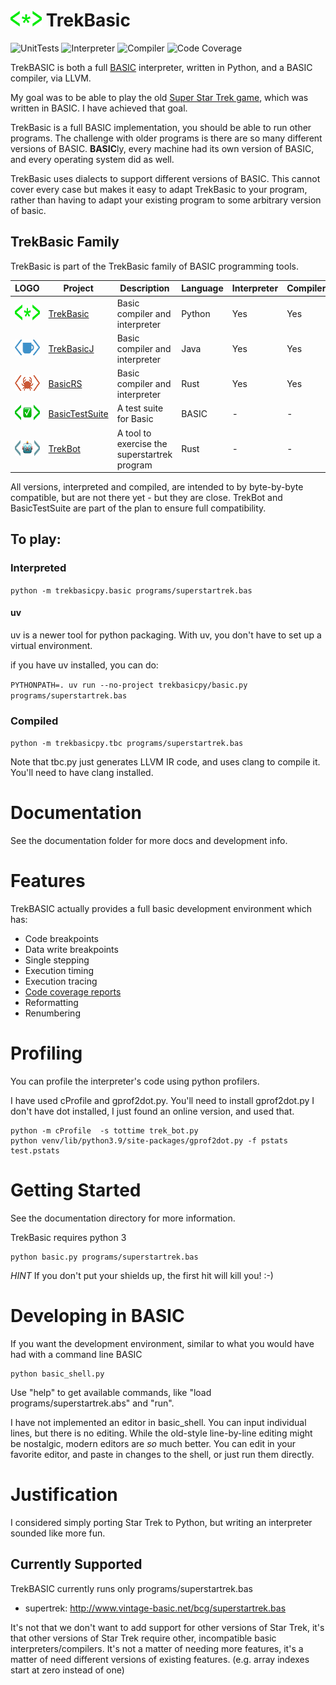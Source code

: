 

# <img src="images/TrekBasicLogo.png" alt="Logo" width="50" height="25"> TrekBasic

![UnitTests](https://github.com/cocode/TrekBASIC/actions/workflows/unit_tests.yml/badge.svg)
![Interpreter](https://github.com/cocode/TrekBASIC/actions/workflows/interpreter-tests.yml/badge.svg)
![Compiler](https://github.com/cocode/TrekBASIC/actions/workflows/compiler_tests.yml/badge.svg)
![Code Coverage](https://img.shields.io/badge/dynamic/xml?color=green&label=Coverage&query=%2F%2F*%5B%40class%3D%27pc_cov%27%5D%2Ftext%28%29&url=https%3A%2F%2Fcocode.github.io%2FTrekBASIC%2Findex.html)

TrekBASIC is both a full [BASIC](https://en.wikipedia.org/wiki/BASIC) interpreter, written in Python, and a BASIC compiler, via LLVM.

My goal was to be able to play the old [Super Star Trek game](https://en.wikipedia.org/wiki/Star_Trek_(1971_video_game)),
which was written in BASIC. I have achieved that goal. 

TrekBasic is a full BASIC implementation, you should be able to run other programs. 
The challenge with older programs is there are so many different versions of BASIC. **BASIC**ly, every machine had its own version of BASIC,
and every operating system did as well. 

TrekBasic uses dialects to support different versions of BASIC. This cannot cover every case but makes it easy to adapt TrekBasic to your program, 
rather than having to adapt your existing program to some arbitrary version of basic.

## TrekBasic Family
TrekBasic is part of the TrekBasic family of BASIC programming tools.

| LOGO                                                                                                                                           | Project                                                    | Description | Language | Interpreter | Compiler |
|------------------------------------------------------------------------------------------------------------------------------------------------|------------------------------------------------------------|-------------|----------|-------------|----------|
| <img src="https://raw.githubusercontent.com/cocode/TrekBASIC/refs/heads/master/images/TrekBasicLogo.png" alt="Logo" width="50" height="25">    | [TrekBasic](https://github.com/cocode/TrekBASIC)           |Basic compiler and interpreter| Python | Yes | Yes      |
| <img src="https://raw.githubusercontent.com/cocode/TrekBasicJ/main/images/logo7.png" alt="Logo" width="50" height="25">                        | [TrekBasicJ](https://github.com/cocode/TrekBasicJ)         |Basic compiler and interpreter|Java|Yes| Yes      |
| <img src="https://raw.githubusercontent.com/cocode/BasicRS/master/images/logo2.png" alt="Logo" width="50" height="25">                         | [BasicRS](https://github.com/cocode/BasicRS)               |Basic compiler and interpreter|Rust|Yes| Yes      |
| <img src="https://raw.githubusercontent.com/cocode/BasicTestSuite/main/images/BasicTestSuiteLogo3.png" alt="Logo" width="50" height="25"> | [BasicTestSuite](https://github.com/cocode/BasicTestSuite) |A test suite for Basic|BASIC|-| -        |
| <img src="https://raw.githubusercontent.com/cocode/TrekBot/master/images/LogoTrans.png" alt="Logo" width="50" height="25">                     | [TrekBot](https://github.com/cocode/TrekBot)               |A tool to exercise the superstartrek program|Rust|-| -        |

All versions, interpreted and compiled, are intended to by byte-by-byte compatible, but are not
there yet - but they are close. TrekBot and BasicTestSuite are part of the
plan to ensure full compatibility.

## To play:

### Interpreted

```python -m trekbasicpy.basic programs/superstartrek.bas```



#### uv
uv is a newer tool for python packaging. With uv, you don't have to set up a virtual environment.

if you have uv installed, you can do:

```PYTHONPATH=. uv run --no-project trekbasicpy/basic.py programs/superstartrek.bas```



### Compiled 

```python -m trekbasicpy.tbc programs/superstartrek.bas```

Note that tbc.py just generates LLVM IR code, and uses clang to compile it. You'll need to have clang installed.

# Documentation
See the documentation folder for more docs and development info.

# Features

TrekBASIC actually provides a full basic development environment which has:
* Code breakpoints 
* Data write breakpoints 
* Single stepping
* Execution timing 
* Execution tracing
* [Code coverage reports](images/coverage.png)
* Reformatting
* Renumbering

# Profiling
You can profile the interpreter's code using python profilers. 

I have used cProfile and gprof2dot.py. You'll need to install gprof2dot.py 
I don't have dot installed, I just found an online version, and used that. 

    python -m cProfile  -s tottime trek_bot.py 
    python venv/lib/python3.9/site-packages/gprof2dot.py -f pstats test.pstats

# Getting Started
See the documentation directory for more information.

TrekBasic requires python 3

    python basic.py programs/superstartrek.bas

*HINT* If you don't put your shields up, the first hit will kill you! :-)

# Developing in BASIC

If you want the development environment, similar to what you would have had with a command line BASIC

    python basic_shell.py

Use "help" to get available commands, like "load programs/superstartrek.abs" and "run". 

I have not implemented an editor in basic_shell. You can input individual lines, but there is no editing.
While the old-style line-by-line editing might be nostalgic, modern editors are *so* much better. 
You can edit in your favorite editor, and paste in changes to the shell, or just run them directly.

# Justification

I considered simply porting Star Trek to Python, but 
writing an interpreter sounded like more fun.

## Currently Supported

TrekBASIC currently runs only programs/superstartrek.bas

* supertrek: http://www.vintage-basic.net/bcg/superstartrek.bas

It's not that we don't want to add support for other versions of Star Trek, it's that other versions of Star Trek
require other, incompatible basic interpreters/compilers. It's not a matter of needing more features, it's a matter
of need different versions of existing features. (e.g. array indexes start at zero instead of one)
